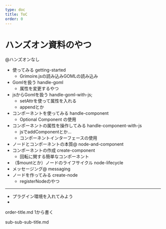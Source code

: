```yaml
---
type: doc
title: ToC
order: 0
---
```


# ハンズオン資料のやつ

@ハンズオンなし

* 使ってみる getting-started
    * Grimoire.jsの読み込みGOMLの読み込み
* Gomlを扱う handle-goml
    * 属性を変更するやつ
* jsからGomlを扱う handle-goml-with-js;
    * setAttrを使って属性を入れる
    * appendとか
* コンポーネントを使ってみる handle-component
    * Optional Component の使用
* コンポーネントの属性を操作してみる handle-component-with-js
    * jsでaddComponentとか...
    * コンポーネントインターフェースの使用
* ノードとコンポーネントの本質@ node-and-component
* コンポーネントの作成 create-component
    * 回転に関する簡単なコンポーネント
* （$mountとか）ノードのライフサイクル node-lifecycle
* メッセージング@ messaging
* ノードを作ってみる create-node
    * registerNodeのやつ

---
* プラグイン環境を入れてみよう
*

order-title.md
1から書く

sub-sub-sub-title.md
